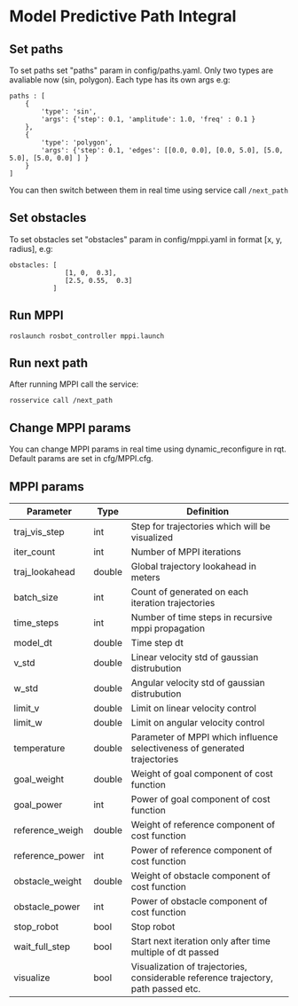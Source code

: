 # Model Predictive Path Integral

## Set paths
To set paths set "paths" param in config/paths.yaml. Only two types are avaliable now (sin, polygon). Each type has its own args e.g:

```
paths : [
    {
        'type': 'sin',
        'args': {'step': 0.1, 'amplitude': 1.0, 'freq' : 0.1 }
    },
    {
        'type': 'polygon',
        'args': {'step': 0.1, 'edges': [[0.0, 0.0], [0.0, 5.0], [5.0, 5.0], [5.0, 0.0] ] }
    }
]
```

You can then switch between them in real time using service call ```/next_path```

## Set obstacles
To set obstacles set "obstacles" param in config/mppi.yaml in format [x, y, radius], e.g:

```
obstacles: [              
              [1, 0,  0.3],
              [2.5, 0.55,  0.3]
           ]
```


## Run MPPI
```
roslaunch rosbot_controller mppi.launch
```


## Run next path 
After running MPPI call the service:
``` 
rosservice call /next_path
```

## Change MPPI params
You can change MPPI params in real time using dynamic_reconfigure in rqt. Default params are set in cfg/MPPI.cfg. 

## MPPI params


| Parameter       | Type   | Definition                                                                         |
| --------------- | ------ | ---------------------------------------------------------------------------------- |
| traj_vis_step   | int    | Step for trajectories which will be visualized                                     |
| iter_count      | int    | Number of MPPI iterations                                                          |
| traj_lookahead  | double | Global trajectory lookahead in meters                                              |
| batch_size      | int    | Count of generated on each iteration trajectories                                  |
| time_steps      | int    | Number of time steps in recursive mppi propagation                                 |
| model_dt        | double | Time step dt                                                                       |
| v_std           | double | Linear velocity std of gaussian distrubution                                       |
| w_std           | double | Angular velocity std of gaussian distrubution                                      |
| limit_v         | double | Limit on linear velocity control                                                   |
| limit_w         | double | Limit on angular velocity control                                                  |
| temperature     | double | Parameter of MPPI which influence selectiveness of generated trajectories          |
| goal_weight     | double | Weight of goal component of cost function                                          |
| goal_power      | int    | Power of goal component of cost function                                           |
| reference_weigh | double | Weight of reference component of cost function                                     |
| reference_power | int    | Power of reference component of cost function                                      |
| obstacle_weight | double | Weight of obstacle component of cost function                                      |
| obstacle_power  | int    | Power of obstacle component of cost function                                       |
| stop_robot      | bool   | Stop robot                                                                         |
| wait_full_step  | bool   | Start next iteration only after time multiple of dt passed                         |
| visualize       | bool   | Visualization of trajectories, considerable reference trajectory, path passed etc. |

